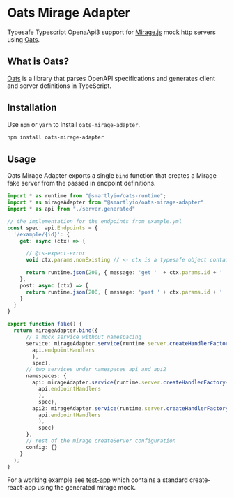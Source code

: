 # Oats Mirage Adapter

Typesafe Typescript OpenaApi3 support for [Mirage.js](https://github.com/miragejs/miragejs) mock http servers
using [Oats](https://github.com/smartlyio/oats).

## What is Oats?

[Oats](https://github.com/smartlyio/oats) is a library that parses OpenAPI specifications and 
generates client and server definitions in TypeScript.

## Installation

Use `npm` or `yarn` to install `oats-mirage-adapter`.

```bash
npm install oats-mirage-adapter
```

## Usage

Oats Mirage Adapter exports a single `bind` function that creates a Mirage fake server from the passed in endpoint definitions.


```ts
import * as runtime from "@smartlyio/oats-runtime";
import * as mirageAdapter from "@smartlyio/oats-mirage-adapter"
import * as api from "./server.generated"

// the implementation for the endpoints from example.yml
const spec: api.Endpoints = {
  '/example/{id}': {
    get: async (ctx) => {

      // @ts-expect-error
      void ctx.params.nonExisting // <- ctx is a typesafe object containing the request

      return runtime.json(200, { message: 'get '  + ctx.params.id + ' ' + ctx.query.foo });
    },
    post: async (ctx) => {
      return runtime.json(200, { message: 'post ' + ctx.params.id + ' ' + ctx.body.value.message});
    }
  }
}

export function fake() {
  return mirageAdapter.bind({
      // a mock service without namespacing
      service: mirageAdapter.service(runtime.server.createHandlerFactory<api.Endpoints>(
        api.endpointHandlers
        ),
        spec),
      // two services under namespaces api and api2
      namespaces: {
        api: mirageAdapter.service(runtime.server.createHandlerFactory<api.Endpoints>(
          api.endpointHandlers
          ),
          spec),
        api2: mirageAdapter.service(runtime.server.createHandlerFactory<api.Endpoints>(
          api.endpointHandlers
          ),
          spec)
      },
      // rest of the mirage createServer configuration
      config: {}
    }
  );
}

```

For a working example see [test-app](https://github.com/smartlyio/oats-mirage-adapter/tree/master/test-app) which contains a standard create-react-app using the generated mirage mock.
